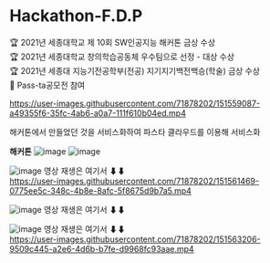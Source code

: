 # Hackathon-F.D.P
 
🏆 2021년 세종대학교 제 10회 SW인공지능 해커톤 금상 수상  
🏆 2021년 세종대학교 창의학습공동체 우수팀으로 선정 - 대상 수상  
🏆 2021년 세종대 지능기전공학부(전공) 지기지기백전백승(학술) 금상 수상  
📢 Pass-ta공모전 참여  


https://user-images.githubusercontent.com/71878202/151559087-a49355f6-35fc-4ab6-a0a7-111f610b04ed.mp4

해커톤에서 만들었던 것을 서비스화하여 파스타 클라우드를 이용해 서비스화

__해커톤__
![image](https://user-images.githubusercontent.com/71878202/151561138-b423c9fc-5715-43ab-9106-fc65198e84c2.png)
![image](https://user-images.githubusercontent.com/71878202/151561202-889a7f9f-82a4-4cbc-b129-1bdd6bcf354c.png)

![image](https://user-images.githubusercontent.com/71878202/151561545-8d124b5c-f4e8-4d32-bda9-122829ae59ff.png)
영상 재생은 여기서 ⬇⬇  
https://user-images.githubusercontent.com/71878202/151561469-0775ee5c-348c-4b8e-8afc-5f8675d9b7a5.mp4

![image](https://user-images.githubusercontent.com/71878202/151561951-5402cd4e-df59-417a-b3d3-7f95e42bfba5.png)
영상 재생은 여기서 ⬇⬇  


![image](https://user-images.githubusercontent.com/71878202/151563302-cb94c7b1-6993-411d-8034-b5d6608233e4.png)
영상 재생은 여기서 ⬇⬇  
https://user-images.githubusercontent.com/71878202/151563206-9509c445-a2e6-4d6b-b7fe-d9968fc93aae.mp4

